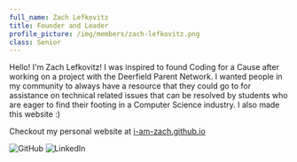 ```yaml
---
full_name: Zach Lefkovitz
title: Founder and Leader
profile_picture: /img/members/zach-lefkovitz.png
class: Senior
---
```


Hello! I'm Zach Lefkovitz! I was inspired to found Coding for a Cause after working on a project with the Deerfield Parent Network. I wanted people in my community to always have a resource that they could go to for assistance on technical related issues that can be resolved by students who are eager to find their footing in a Computer Science industry. I also made this website :)

Checkout my personal website at [i-am-zach.github.io](https://i-am-zach.github.io)

<a href="https://github.com/i-am-zach/"><img style="display: inline-block; margin: 0px;" alt="GitHub" src="https://img.shields.io/badge/github%20-%23121011.svg?&style=for-the-badge&logo=github&logoColor=white"/></a>
<a href="https://www.linkedin.com/in/zach-lefkovitz-714a0418b/"><img style="display: inline-block; margin: 0px;" alt="LinkedIn" src="https://img.shields.io/badge/linkedin%20-%230077B5.svg?&style=for-the-badge&logo=linkedin&logoColor=white"/></a>